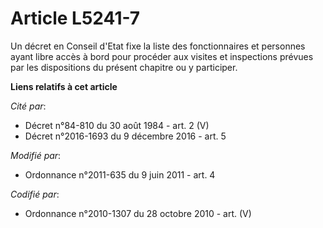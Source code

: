 # Article L5241-7

Un décret en Conseil d'Etat fixe la liste des fonctionnaires et personnes ayant libre accès à bord pour procéder aux visites
et inspections prévues par les dispositions du présent chapitre ou y participer.

**Liens relatifs à cet article**

_Cité par_:

  - Décret n°84-810 du 30 août 1984 - art. 2 (V)
  - Décret n°2016-1693 du 9 décembre 2016 - art. 5

_Modifié par_:

  - Ordonnance n°2011-635 du 9 juin 2011 - art. 4

_Codifié par_:

  - Ordonnance n°2010-1307 du 28 octobre 2010 - art. (V)
